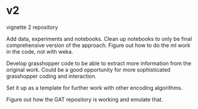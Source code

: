 # v2
vignette 2 repository

Add data, experiments and notebooks. Clean up notebooks to only be final comprehensive version of the approach. Figure out how to do the ml work in the code, not with weka.

Develop grasshopper code to be able to extract more information from the original work. Could be a good opportunity for more sophisticated grasshopper coding and interaction.

Set it up as a template for further work with other encoding algorithms.

Figure out how the GAT repository is working and emulate that.
